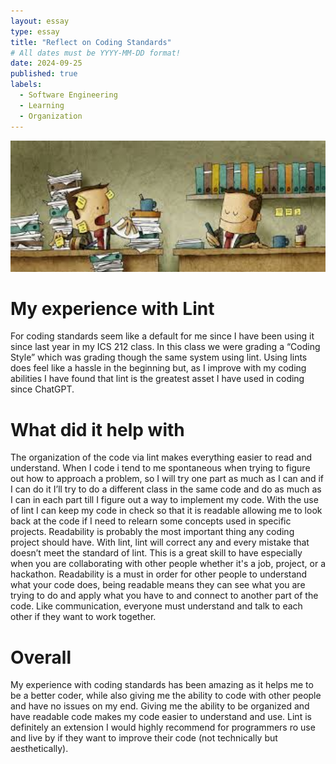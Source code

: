 ```yaml
---
layout: essay
type: essay
title: "Reflect on Coding Standards"
# All dates must be YYYY-MM-DD format!
date: 2024-09-25
published: true
labels:
  - Software Engineering
  - Learning
  - Organization
---
```


<img width="550px" class="rounded float-start pe-4" src="../img/neat.jpg">

# My experience with Lint
For coding standards seem like a default for me since I have been using it since last year in my ICS 212 class. In this class we were grading a “Coding Style” which was grading though the same system using lint. Using lints does feel like a hassle in the beginning but, as I improve with my coding abilities I have found that lint is the greatest asset I have used in coding since ChatGPT.

# What did it help with
The organization of the code via lint makes everything easier to read and understand. When I code i tend to me spontaneous when trying to figure out how to approach a problem, so I will try one part as much as I can and if I can do it I’ll try to do a different class in the same code and do as much as I can in each part till I figure out a way to implement my code. With the use of lint I can keep my code in check so that it is readable allowing me to look back at the code if I need to relearn some concepts used in specific projects.
Readability  is probably the most important thing any coding project should have. With lint, lint will correct any and every mistake that doesn’t meet the standard of lint. This is a great skill to have especially when you are collaborating with other people whether it's a job, project, or a hackathon. Readability is a must in order for other people to understand what your code does, being readable means they can see what you are trying to do and apply what you have to and connect to another part of the code. Like communication, everyone must understand and talk to each other if they want to work together.

# Overall
My experience with coding standards has been amazing as it helps me to be a better coder, while also giving me the ability to code with other people and have no issues on my end. Giving me the ability to be organized and have readable code makes my code easier to understand and use. Lint is definitely an extension I would highly recommend for programmers ro use and live by if they want to improve their code (not technically but aesthetically).

